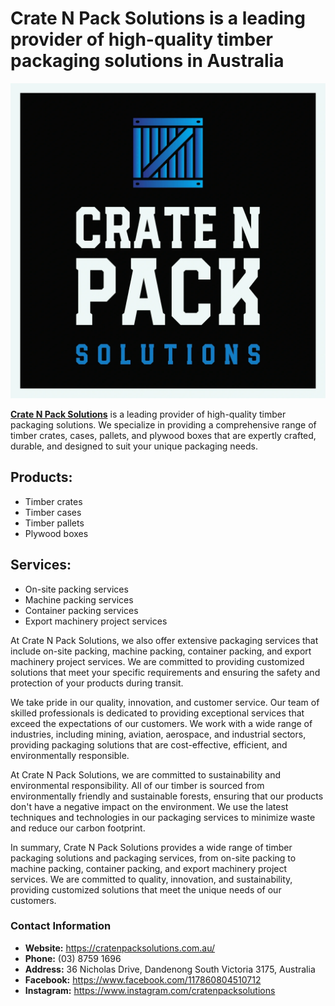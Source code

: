 # Crate N Pack Solutions is a leading provider of high-quality timber packaging solutions in Australia

[![Crate N Pack Solutions](https://raw.githubusercontent.com/samisweb/Timbers/main/blob-0011.webp "Crate N Pack Solutions")](https://cratenpacksolutions.com.au/ "Crate N Pack Solutions")

[**Crate N Pack Solutions**](https://cratenpacksolutions.com.au/ "Crate N Pack Solutions") is a leading provider of high-quality timber packaging solutions. We specialize in providing a comprehensive range of timber crates, cases, pallets, and plywood boxes that are expertly crafted, durable, and designed to suit your unique packaging needs.

## Products:
- Timber crates
- Timber cases
- Timber pallets
- Plywood boxes

## Services:
- On-site packing services
- Machine packing services
- Container packing services
- Export machinery project services

At Crate N Pack Solutions, we also offer extensive packaging services that include on-site packing, machine packing, container packing, and export machinery project services. We are committed to providing customized solutions that meet your specific requirements and ensuring the safety and protection of your products during transit.

We take pride in our quality, innovation, and customer service. Our team of skilled professionals is dedicated to providing exceptional services that exceed the expectations of our customers. We work with a wide range of industries, including mining, aviation, aerospace, and industrial sectors, providing packaging solutions that are cost-effective, efficient, and environmentally responsible.

At Crate N Pack Solutions, we are committed to sustainability and environmental responsibility. All of our timber is sourced from environmentally friendly and sustainable forests, ensuring that our products don't have a negative impact on the environment. We use the latest techniques and technologies in our packaging services to minimize waste and reduce our carbon footprint.

In summary, Crate N Pack Solutions provides a wide range of timber packaging solutions and packaging services, from on-site packing to machine packing, container packing, and export machinery project services. We are committed to quality, innovation, and sustainability, providing customized solutions that meet the unique needs of our customers.

### Contact Information
- **Website:** https://cratenpacksolutions.com.au/
- **Phone:** (03) 8759 1696
- **Address:** 36 Nicholas Drive, Dandenong South Victoria 3175, Australia
- **Facebook:** https://www.facebook.com/117860804510712
- **Instagram:** https://www.instagram.com/cratenpacksolutions
